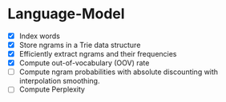 # Language-Model

- [x] Index words
- [x] Store ngrams in a Trie data structure
- [x] Efficiently extract ngrams and their frequencies
- [x] Compute out-of-vocabulary (OOV) rate
- [ ] Compute ngram probabilities with absolute discounting with interpolation smoothing.
- [ ] Compute Perplexity